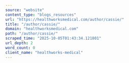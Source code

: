```yaml
---
source: "website"
content_type: "blogs_resources"
url: "https://healthworksmedical.com/author/cassie/"
title: "/author/cassie/"
domain: "healthworksmedical.com"
path: "/author/cassie/"
scraped_time: "2025-10-05T01:43:34.121801"
url_depth: 2
word_count: 0
client_name: "healthworks-medical"
---
```


